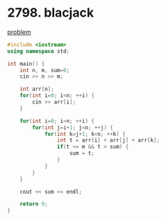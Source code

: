 # 2798. blacjack

[problem](https://www.acmicpc.net/problem/2798)

```cpp
#include <iostream>
using namespace std;

int main() {
	int n, m, sum=0;
	cin >> n >> m;

	int arr[n];
	for(int i=0; i<n; ++i) {
		cin >> arr[i];
	}

	for(int i=0; i<n; ++i) {
		for(int j=i+1; j<n; ++j) {
			for(int k=j+1; k<n; ++k) {
				int t = arr[i] + arr[j] + arr[k];
				if(t <= m && t > sum) {
					sum = t;
				}
			}
		}
	}

	cout << sum << endl;

	return 0;
}
```
